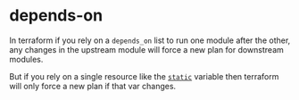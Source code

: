 # depends-on

In terraform if you rely on a `depends_on` list to run one module after the other, any changes
in the upstream module will force a new plan for downstream modules.

But if you rely on a single resource like the [`static`](main.tf#L8) variable then
terraform will only force a new plan if that var changes.
